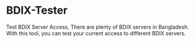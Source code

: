 # BDIX-Tester
Test BDIX Server Access, There are plenty of BDIX servers in Bangladesh. With this tool, you can test your current access to different BDIX servers.
